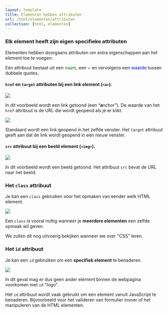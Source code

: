 ```yaml
---
layout: template
title: Elementen hebben attributen
url: /html/elementen/attributen
collection: [html, elementen]
---
```

### Elk element heeft zijn eigen specifieke attributen

Elementen hebben doorgaans attributen om extra eigenschappen aan het element toe te voegen:

Een attribuut bestaat uit een <span style="color: green">naam</span>, een <span style="color: red">=</span> en vervolgens een <span style="color: blue">waarde</span> tussen dubbele quotes.

#### <code>href</code> en <code>target</code> attributen bij een link element (<code>&lt;a&gt;</code>).
<img src="{{ '/html/elementen/images/attributen_1.png' | relative_url}}" />

In dit voorbeeld wordt een link getoond (een “<strong>a</strong>nchor”). De waarde van het <code>href</code> attribuut is de URL die wordt geopend als je er klikt.

<img src="{{ '/html/elementen/images/attributen_2.png' | relative_url}}" />

Standaard wordt een link geopend in het zelfde venster. Het <code>target</code> attribuut geeft aan dat de link wordt geopend in een nieuw venster.

#### <code>src</code> attribuut bij een beeld element (<code>&lt;img&gt;</code>).
<img src="{{ '/html/elementen/images/attributen_3.png' | relative_url}}" />

In dit voorbeeld wordt een beeld getoond. Het attribuut <code>src</code> bevat de URL naar het beeld. 

### Het <code>class</code> attribuut
Je kan een <code>class</code> gebruiken voor het opmaken van eender welk HTML element.

<img src="{{ '/html/elementen/images/attributen_4.png?v=1' | relative_url}}" />

Een <code>class</code> is vooral nuttig wanneer je <strong>meerdere elementen</strong> een zelfde opmaak wil geven.

We zullen dit nog uitvoerig bekijken wanneer we over "CSS" leren.

### Het <code>id</code> attribuut

Je kan een <code>id</code> gebruiken om een <strong>specifiek element</strong> te benaderen. 

<img src="{{ '/html/elementen/images/attributen_5.png?v=1' | relative_url}}" />

In dit geval mag er dus geen ander element binnen de webpagina voorkomen met <code>id</code> "logo".

Het <code>id</code> attribuut wordt vaak gebruikt om een element vanuit JavaScript te benaderen. Bijvoorbeeld voor het valideren van formulier invoer of het manipuleren van de HTML elementen.




